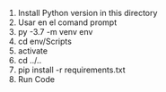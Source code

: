 1. Install Python version in this directory
2. Usar en el comand prompt
3. py -3.7 -m venv env
4. cd env/Scripts
5. activate
6. cd ../..
7. pip install -r requirements.txt
8. Run Code